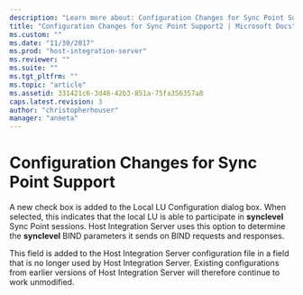 ```yaml
---
description: "Learn more about: Configuration Changes for Sync Point Support"
title: "Configuration Changes for Sync Point Support2 | Microsoft Docs"
ms.custom: ""
ms.date: "11/30/2017"
ms.prod: "host-integration-server"
ms.reviewer: ""
ms.suite: ""
ms.tgt_pltfrm: ""
ms.topic: "article"
ms.assetid: 331421c6-3d48-42b3-851a-75fa356357a8
caps.latest.revision: 3
author: "christopherhouser"
manager: "anneta"
---
```

# Configuration Changes for Sync Point Support
A new check box is added to the Local LU Configuration dialog box. When selected, this indicates that the local LU is able to participate in **synclevel** Sync Point sessions. Host Integration Server uses this option to determine the **synclevel** BIND parameters it sends on BIND requests and responses.  
  
 This field is added to the Host Integration Server configuration file in a field that is no longer used by Host Integration Server. Existing configurations from earlier versions of Host Integration Server will therefore continue to work unmodified.
